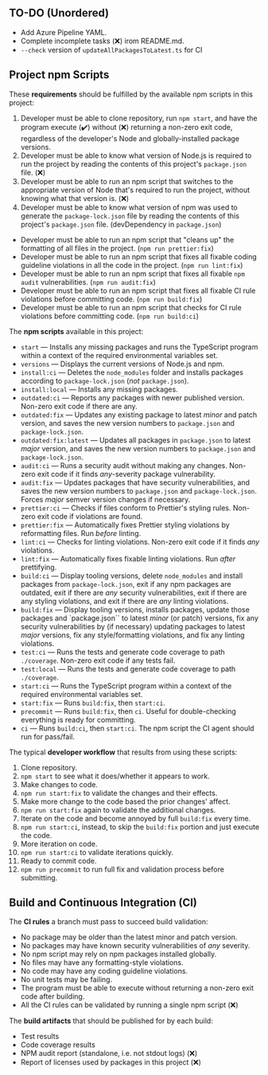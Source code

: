 ## TO-DO (Unordered)

-   Add Azure Pipeline YAML.
-   Complete incomplete tasks (❌) irom README.md.
-   `--check` version of `updateAllPackagesToLatest.ts` for CI

## Project npm Scripts

These **requirements** should be fulfilled by the available npm scripts in this project:

1. Developer must be able to clone repository, run `npm start`, and have the program execute (✔️) without (❌) returning a non-zero exit code, regardless of the developer's Node and globally-installed package versions.
2. Developer must be able to know what version of Node.js is required to run the project by reading the contents of this project's `package.json` file. (❌)
3. Developer must be able to run an npm script that switches to the appropriate version of Node that's required to run the project, without knowing what that version is. (❌)
4. Developer must be able to know what version of npm was used to generate the `package-lock.json` file by reading the contents of this project's `package.json` file.
   (devDependency in `package.json`)

-   Developer must be able to run an npm script that "cleans up" the formatting of all files in the project.
    (`npm run prettier:fix`)
-   Developer must be able to run an npm script that fixes all fixable coding guideline violations in all the code in the project.
    (`npm run lint:fix`)
-   Developer must be able to run an npm script that fixes all fixable `npm audit` vulnerabilities.
    (`npm run audit:fix`)
-   Developer must be able to run an npm script that fixes all fixable CI rule violations before committing code.
    (`npm run build:fix`)
-   Developer must be able to run an npm script that checks for CI rule violations before committing code.
    (`npm run build:ci`)

The **npm scripts** available in this project:

-   `start` — Installs any missing packages and runs the TypeScript program within a context of the required environmental variables set.
-   `versions` — Displays the current versions of Node.js and npm.
-   `install:ci` — Deletes the `node_modules` folder and installs packages according to `package-lock.json` (_not_ `package.json`).
-   `install:local` — Installs any missing packages.
-   `outdated:ci` — Reports any packages with newer published version. Non-zero exit code if there are any.
-   `outdated:fix` — Updates any existing package to latest _minor_ and patch version, and saves the new version numbers to `package.json` and `package-lock.json`.
-   `outdated:fix:latest` — Updates all packages in `package.json` to latest _major_ version, and saves the new version numbers to `package.json` and `package-lock.json`.
-   `audit:ci` — Runs a security audit without making any changes. Non-zero exit code if it finds _any_-severity package vulnerability.
-   `audit:fix` — Updates packages that have security vulnerabilities, and saves the new version numbers to `package.json` and `package-lock.json`. Forces _major_ semver version changes if necessary.
-   `prettier:ci` — Checks if files conform to Prettier's styling rules. Non-zero exit code if violations are found.
-   `prettier:fix` — Automatically fixes Prettier styling violations by reformatting files. Run _before_ linting.
-   `lint:ci` — Checks for linting violations. Non-zero exit code if it finds _any_ violations.
-   `lint:fix` — Automatically fixes fixable linting violations. Run _after_ prettifying.
-   `build:ci` — Display tooling versions, delete `node_modules` and install packages from `package-lock.json`, exit if any npm packages are outdated, exit if there are _any_ security vulnerabilities, exit if there are any styling violations, and exit if there are _any_ linting violations.
-   `build:fix` — Display tooling versions, installs packages, update those packages and `package.json`` to latest _minor_ (or patch) versions, fix any security vulnerabilities by (if necessary) updating packages to latest _major_ versions, fix any style/formatting violations, and fix any linting violations.
-   `test:ci` — Runs the tests and generate code coverage to path `./coverage`. Non-zero exit code if any tests fail.
-   `test:local` — Runs the tests and generate code coverage to path `./coverage`.
-   `start:ci` — Runs the TypeScript program within a context of the required environmental variables set.
-   `start:fix` — Runs `build:fix`, then `start:ci`.
-   `precommit` — Runs `build:fix`, then `ci`. Useful for double-checking everything is ready for committing.
-   `ci` — Runs `build:ci`, then `start:ci`. The npm script the CI agent should run for pass/fail.

The typical **developer workflow** that results from using these scripts:

1. Clone repository.
2. `npm start` to see what it does/whether it appears to work.
3. Make changes to code.
4. `npm run start:fix` to validate the changes and their effects.
5. Make more change to the code based the prior changes' affect.
6. `npm run start:fix` again to validate the additional changes.
7. Iterate on the code and become annoyed by full `build:fix` every time.
8. `npm run start:ci`, instead, to skip the `build:fix` portion and just execute the code.
9. More iteration on code.
10. `npm run start:ci` to validate iterations quickly.
11. Ready to commit code.
12. `npm run precommit` to run full fix and validation process before submitting.

## Build and Continuous Integration (CI)

The **CI rules** a branch must pass to succeed build validation:

-   No package may be older than the latest minor and patch version.
-   No packages may have known security vulnerabilities of _any_ severity.
-   No npm script may rely on npm packages installed globally.
-   No files may have any formatting-style violations.
-   No code may have any coding guideline violations.
-   No unit tests may be failing.
-   The program must be able to execute without returning a non-zero exit code after building.
-   All the CI rules can be validated by running a single npm script (❌)

The **build artifacts** that should be published for by each build:

-   Test results
-   Code coverage results
-   NPM audit report (standalone, i.e. not stdout logs) (❌)
-   Report of licenses used by packages in this project (❌)
